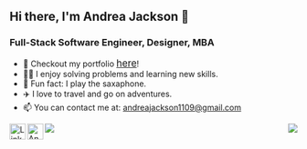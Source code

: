 ## Hi there, I'm Andrea Jackson 👋
### Full-Stack Software Engineer, Designer, MBA

<!-- - 🔭 I’m currently working on ...
- 🌱 I’m currently learning ...
- 👯 I’m looking to collaborate on ...
- 🤔 I’m looking for help with ... -->

- 💾 Checkout my portfolio [<span style="font-size:larger;">here</span>](https://andreagjackson.com/)!
- 🤹‍♀️ I enjoy solving problems and learning new skills.
- 🎷 Fun fact: I play the saxaphone.
- ✈️ I love to travel and go on adventures.
- 📫 You can contact me at: [andreajackson1109@gmail.com](mailto:andreajackson1109@gmail.com)

<!-- - ⚡ Fun fact: ... -->


<head>
<!-- <link rel="stylesheet" href="https://cdnjs.cloudflare.com/ajax/libs/font-awesome/4.7.0/css/font-awesome.min.css"> -->
<link
      rel="stylesheet"
      href="https://use.fontawesome.com/releases/v5.13.0/css/all.css"
      integrity="sha384-Bfad6CLCknfcloXFOyFnlgtENryhrpZCe29RTifKEixXQZ38WheV+i/6YWSzkz3V"
      crossorigin="anonymous"
    />
</head>

<a target="_blank" href="https://www.linkedin.com/in/andrea-jackson1/">
  <img align="left" alt="LinkdeIn" width="28px" src="https://cdn.jsdelivr.net/npm/simple-icons@v3/icons/linkedin.svg" />
</a>

<a target="_blank" href="https://angel.co/u/andrea-jackson-13">
  <img align="left" alt="AngelList" width="28px" src="https://cdn.jsdelivr.net/npm/simple-icons@3.13.0/icons/angellist.svg" />
</a>


<i class="fab fa-html5" style="font-size:48px;color:#f06529"></i>
<i class="fab fa-python" style="font-size:48px;color:#306998"></i>
<i class="fab fa-react" style="font-size:48px;color:#61DBFB"></i>
<i class="fab fa-js-square" style="font-size:48px;color:#F0DB4F"></i>
<i class="fab fa-css3-alt" style="font-size:48px;color:#264de4"></i>
<i class="fab fa-docker" style="font-size:48px;color:#0db7ed"></i>

<img align="left" src="https://github-readme-stats.vercel.app/api?username=aganesh0988&show_icons=true"/>
<img align="right" src="https://github-readme-stats.vercel.app/api/top-langs/?username=aganesh0988"/>
